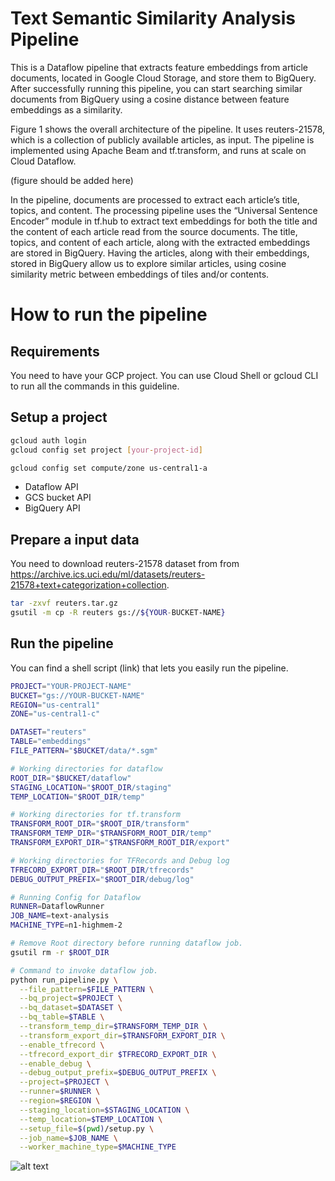 # Text Semantic Similarity Analysis Pipeline

This is a Dataflow pipeline that extracts feature embeddings from
article documents, located in Google Cloud Storage, and store them to
BigQuery. After successfully running this pipeline, you can start
searching similar documents from BigQuery using a cosine distance
between feature embeddings as a similarity.

Figure 1 shows the overall architecture of the pipeline. It uses
reuters-21578, which is a collection of publicly available articles,
as input. The pipeline is implemented using Apache Beam and
tf.transform, and runs at scale on Cloud Dataflow.

(figure should be added here)

In the pipeline, documents are processed to extract each article’s
title, topics, and content. The processing pipeline uses the
“Universal Sentence Encoder” module in tf.hub to extract text
embeddings for both the title and the content of each article read
from the source documents. The title, topics, and content of each
article, along with the extracted embeddings are stored in
BigQuery. Having the articles, along with their embeddings, stored in
BigQuery allow us to explore similar articles, using cosine similarity
metric between embeddings of tiles and/or contents.

# How to run the pipeline

## Requirements

You need to have your GCP project. You can use Cloud Shell or gcloud CLI to run all the commands in this guideline.

## Setup a project

```bash
gcloud auth login
gcloud config set project [your-project-id]
```

```bash
gcloud config set compute/zone us-central1-a
```

- Dataflow API
- GCS bucket API
- BigQuery API

## Prepare a input data

You need to download reuters-21578 dataset from from https://archive.ics.uci.edu/ml/datasets/reuters-21578+text+categorization+collection.

```bash
tar -zxvf reuters.tar.gz
gsutil -m cp -R reuters gs://${YOUR-BUCKET-NAME}
```

## Run the pipeline

You can find a shell script (link) that lets you easily run the pipeline.

```bash
PROJECT="YOUR-PROJECT-NAME"
BUCKET="gs://YOUR-BUCKET-NAME"
REGION="us-central1"
ZONE="us-central1-c"
```

```bash
DATASET="reuters"
TABLE="embeddings"
FILE_PATTERN="$BUCKET/data/*.sgm"
```

```bash
# Working directories for dataflow
ROOT_DIR="$BUCKET/dataflow"
STAGING_LOCATION="$ROOT_DIR/staging"
TEMP_LOCATION="$ROOT_DIR/temp"
```

```bash
# Working directories for tf.transform
TRANSFORM_ROOT_DIR="$ROOT_DIR/transform"
TRANSFORM_TEMP_DIR="$TRANSFORM_ROOT_DIR/temp"
TRANSFORM_EXPORT_DIR="$TRANSFORM_ROOT_DIR/export"
```

```bash
# Working directories for TFRecords and Debug log
TFRECORD_EXPORT_DIR="$ROOT_DIR/tfrecords"
DEBUG_OUTPUT_PREFIX="$ROOT_DIR/debug/log"
```

```bash
# Running Config for Dataflow
RUNNER=DataflowRunner
JOB_NAME=text-analysis
MACHINE_TYPE=n1-highmem-2
```

```bash
# Remove Root directory before running dataflow job.
gsutil rm -r $ROOT_DIR
```


```bash
# Command to invoke dataflow job.
python run_pipeline.py \
  --file_pattern=$FILE_PATTERN \
  --bq_project=$PROJECT \
  --bq_dataset=$DATASET \
  --bq_table=$TABLE \
  --transform_temp_dir=$TRANSFORM_TEMP_DIR \
  --transform_export_dir=$TRANSFORM_EXPORT_DIR \
  --enable_tfrecord \
  --tfrecord_export_dir $TFRECORD_EXPORT_DIR \
  --enable_debug \
  --debug_output_prefix=$DEBUG_OUTPUT_PREFIX \
  --project=$PROJECT \
  --runner=$RUNNER \
  --region=$REGION \
  --staging_location=$STAGING_LOCATION \
  --temp_location=$TEMP_LOCATION \
  --setup_file=$(pwd)/setup.py \
  --job_name=$JOB_NAME \
  --worker_machine_type=$MACHINE_TYPE
```

![alt text](http://url/to/img.png)
